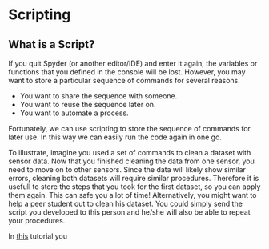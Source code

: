# Scripting

## What is a Script?

If you quit Spyder (or another editor/IDE) and enter it again, the variables or functions that you defined in the console will be lost. However, you may want to store a particular sequence of commands for several reasons.

- You want to share the sequence with someone.
- You want to reuse the sequence later on.
- You want to automate a process.

Fortunately, we can use scripting to store the sequence of commands for later use. In this way we can easily run the code again in one go. 

To illustrate, imagine you used a set of commands to clean a dataset with sensor data. Now that you finished cleaning the data from one sensor, you need to move on to other sensors. Since the data will likely show similar errors, cleaning both datasets will require similar procedures. Therefore it is usefull to store the steps that you took for the first dataset, so you can apply them again. This can safe you a lot of time! Alternatively, you might want to help a peer student out to clean his dataset. You could simply send the script you developed to this person and he/she will also be able to repeat your procedures.


In [this](01_02_Functions.md) tutorial you 






